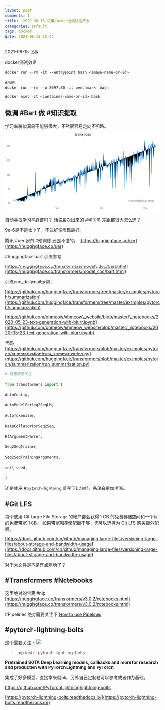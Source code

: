 ```yaml
---
layout: post
comments: 1
title:  2021-06-15 记事docker边测试边开发
categories: Default
tags: docker
date: 2021-06-15 15:42
---
```


 2021-06-15 记事

docker测试效果

```
docker run --rm -it --entrypoint bash <image-name-or-id>

#示例
docker run --rm  -p 8097:80 -it benchmark  bash
```

```
docker exec -it <container-name-or-id> bash
```


## 微调 #Bart 做 #知识提取
学习率貌似真的不能够很大，不然很容易走向不归路。



![](img/W&B%20Chart%202021_6_15%20下午9_39_32%201.svg)

自动寻找学习率靠谱吗？
话说每次出来的 #学习率 差距都很大怎么选？

9e-6是不是太小了，不过好像表现最好。


腾讯 #uer 家的 #预训练 还是不错的。
[https://huggingface.co/uer](https://huggingface.co/uer)


#huggingface bart 训练参考

[https://huggingface.co/transformers/model\_doc/bart.html](https://huggingface.co/transformers/model_doc/bart.html)

训练cnn_dailymail示例；

[https://github.com/huggingface/transformers/tree/master/examples/pytorch/summarization](https://github.com/huggingface/transformers/tree/master/examples/pytorch/summarization)


[https://github.com/ohmeow/ohmeow\_website/blob/master/\_notebooks/2020-05-23-text-generation-with-blurr.ipynb](https://github.com/ohmeow/ohmeow_website/blob/master/_notebooks/2020-05-23-text-generation-with-blurr.ipynb)

代码
[https://github.com/huggingface/transformers/blob/master/examples/pytorch/summarization/run\_summarization.py](https://github.com/huggingface/transformers/blob/master/examples/pytorch/summarization/run_summarization.py)
```python
# 这里需要关注

from transformers import (

AutoConfig,

AutoModelForSeq2SeqLM,

AutoTokenizer,

DataCollatorForSeq2Seq,

HfArgumentParser,

Seq2SeqTrainer,

Seq2SeqTrainingArguments,

set\_seed,

)

```

还是使用 #pytorch-lightning 重写下比较好，条理会更加清晰。

## #Git LFS

> 
每个使用 Git Large File Storage 的帐户都会获得 1 GB 的免费存储空间和一个月的免费带宽 1 GB。 如果带宽和存储配额不够，您可以选择为 Git LFS 购买额外配额。

[https://docs.github.com/cn/github/managing-large-files/versioning-large-files/about-storage-and-bandwidth-usage](https://docs.github.com/cn/github/managing-large-files/versioning-large-files/about-storage-and-bandwidth-usage)

对于大文件是不是有点鸡肋了？


## #Transformers #Notebooks
这里绝对的宝藏 #nlp 
[https://huggingface.co/transformers/v3.0.2/notebooks.html](https://huggingface.co/transformers/v3.0.2/notebooks.html)

#Pipelines 绝对需要关注下
[How to use Pipelines](https://github.com/huggingface/transformers/blob/master/notebooks/03-pipelines.ipynb)



## #pytorch-lightning-bolts
这个需要关注下
![](https://warehouse-camo.ingress.cmh1.psfhosted.org/6a83ecf4a3fba7fa5074029b5228a4e1a9fe4aa1/68747470733a2f2f6769746875622e636f6d2f5079546f7263684c696768746e696e672f6c696768746e696e672d626f6c74732f7261772f302e332e322f646f63732f736f757263652f5f696d616765732f6c6f676f732f626f6c74735f6c6f676f2e706e67)
> pip install pytorch-lightning-bolts

**Pretrained SOTA Deep Learning models, callbacks and more for research and production with PyTorch Lightning and PyTorch**

集成了好多模型，直接拿来就ok，另外自己定制也可以参考或者作为基础。

https://github.com/PyTorchLightning/lightning-bolts

[https://pytorch-lightning-bolts.readthedocs.io/](https://pytorch-lightning-bolts.readthedocs.io/)



